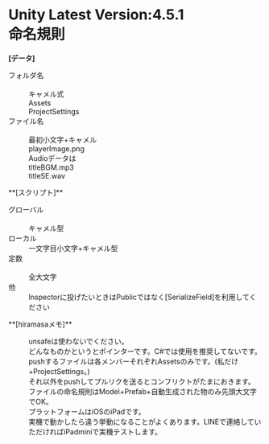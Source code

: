 Unity Latest Version:4.5.1  
命名規則  
========
**[データ]**
<dl>
    <dt>フォルダ名</dt>
    <dd>キャメル式</dd>
    <dd>Assets</dd>
    <dd>ProjectSettings</dd>
    <dt>ファイル名</dt>
    <dd>最初小文字+キャメル</dd>
    <dd>playerImage.png</dd>
    <dd>Audioデータは</dd>
    <dd>titleBGM.mp3</dd>
    <dd>titleSE.wav</dd>
</dl>
**[スクリプト]**
<dl>
    <dt>グローバル</dt>
    <dd>キャメル型</dd>
    <dt>ローカル</dt>
    <dd>一文字目小文字+キャメル型</dd>
    <dt>定数</dt>
    <dd>全大文字</dd>
    <dt>他</dt>
    <dd>Inspectorに投げたいときはPublicではなく[SerializeField]を利用してください</dd>
</dl>
**[hiramasaメモ]**
<dl>
    <dd>unsafeは使わないでください。</dd>
    <dd>どんなものかというとポインターです。C#では使用を推奨してないです。</dd>
    <dd>pushするファイルは各メンバーそれぞれAssetsのみです。(私だけ+ProjectSettings。)</dd>
    <dd>それ以外をpushしてプルリクを送るとコンフリクトがたまにおきます。</dd>
    <dd>ファイルの命名規則はModel+Prefab+自動生成された物のみ先頭大文字でOK。</dd>
    <dd>プラットフォームはiOSのiPadです。</dd>
    <dd>実機で動かしたら違う挙動になることがよくあります。LINEで連絡していただければiPadminiで実機テストします。</dd>
</dl>
